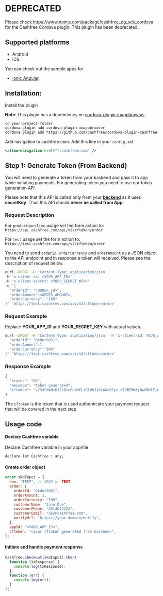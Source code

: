 # DEPRECATED

Please check https://www.npmjs.com/package/cashfree_pg_sdk_cordova for the Cashfree Cordova plugin. This plugin has been deprecated.

## Supported platforms

- Android
- iOS

You can check out the sample apps for

- [Ionic Angular](examples/ionicangularsampleblank).

## Installation:

Install the plugin

**Note**: This plugin has a dependency on [cordova-plugin-inappbrowser](https://github.com/apache/cordova-plugin-inappbrowser).

```bash
cd your-project-folder
cordova plugin add cordova-plugin-inappbrowser
cordova plugin add https://github.com/cashfree/cordova-plugin-cashfree
```

Add navigation to cashfree.com. Add this line in your `config.xml`

```xml
<allow-navigation href="*.cashfree.com" />
```

## Step 1: Generate Token (From Backend)

You will need to generate a token from your backend and pass it to app while initiating payments. For generating token you need to use our token generation API.

Please note that this API is called only from your <b><u>backend</u></b> as it uses **secretKey**. Thus this API should **never be called from App**.

### Request Description

For `production/live` usage set the form action to:
`https://api.cashfree.com/api/v2/cftoken/order`

For `test` usage set the form action to:
`https://test.cashfree.com/api/v2/cftoken/order`

You need to send `orderId`, `orderCurrency` and `orderAmount` as a JSON object to the API endpoint and in response a token will received. Please see the description of request below.

```bash
curl -XPOST -H 'Content-Type: application/json'
-H 'x-client-id: <YOUR_APP_ID>'
-H 'x-client-secret: <YOUR_SECRET_KEY>'
-d '{
  "orderId": "<ORDER_ID>",
  "orderAmount":<ORDER_AMOUNT>,
  "orderCurrency": "INR"
}' 'https://test.cashfree.com/api/v2/cftoken/order'
```

### Request Example

Replace **YOUR_APP_ID** and **YOUR_SECRET_KEY** with actual values.

```bash
curl -XPOST -H 'Content-Type: application/json' -H 'x-client-id: YOUR_APP_ID' -H 'x-client-secret: YOUR_SECRET_KEY' -d '{
  "orderId": "Order0001",
  "orderAmount":1,
  "orderCurrency":"INR"
}' 'https://test.cashfree.com/api/v2/cftoken/order'
```

### Response Example

```bash
{
  "status": "OK",
  "message": "Token generated",
  "cftoken": "v79JCN4MzUIJiOicGbhJCLiQ1VKJiOiAXe0Jye.s79BTM0AjNwUDN1EjOiAHelJCLiIlTJJiOik3YuVmcyV3QyVGZy9mIsEjOiQnb19WbBJXZkJ3biwiIxADMwIXZkJ3TiojIklkclRmcvJye.K3NKICVS5DcEzXm2VQUO_ZagtWMIKKXzYOqPZ4x0r2P_N3-PRu2mowm-8UXoyqAgsG"
}
```

The `cftoken` is the token that is used authenticate your payment request that will be covered in the next step.

## Usage code

#### Declare Cashfree variable

Declare Cashfree variable in your app/file

```
declare let Cashfree : any;
```

#### Create order object

```js
const skdInput = {
  env: "TEST", // PROD or TEST
  order: {
    orderId: "Order0001",
    orderAmount: 1,
    orderCurrency: "INR",
    customerName: "Jane Doe",
    customerPhone: "8014012322",
    customerEmail: "dev@cashfree.com",
    notifyUrl: "https://your.domain/notify",
  },
  appId: "<YOUR_APP_ID>",
  cftoken: "<your cftoken generated from backend>",
};
```

#### Initiate and handle payment response

```js
Cashfree.checkout(skdInput).then(
  function (txResponse) {
    console.log(txResponse);
  },
  function (err) {
    console.log(err);
  }
);
```
